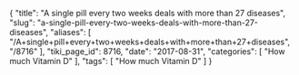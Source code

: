 {
    "title": "A single pill every two weeks deals with more than 27 diseases",
    "slug": "a-single-pill-every-two-weeks-deals-with-more-than-27-diseases",
    "aliases": [
        "/A+single+pill+every+two+weeks+deals+with+more+than+27+diseases",
        "/8716"
    ],
    "tiki_page_id": 8716,
    "date": "2017-08-31",
    "categories": [
        "How much Vitamin D"
    ],
    "tags": [
        "How much Vitamin D"
    ]
}